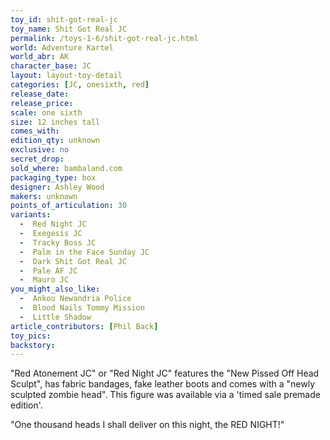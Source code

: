 ```yaml
---
toy_id: shit-got-real-jc
toy_name: Shit Got Real JC
permalink: /toys-1-6/shit-got-real-jc.html
world: Adventure Kartel
world_abr: AK
character_base: JC
layout: layout-toy-detail
categories: [JC, onesixth, red]
release_date: 
release_price: 
scale: one sixth
size: 12 inches tall
comes_with: 
edition_qty: unknown
exclusive: no
secret_drop:
sold_where: bambaland.com
packaging_type: box
designer: Ashley Wood
makers: unknown
points_of_articulation: 30
variants: 
  -  Red Night JC
  -  Exegesis JC
  -  Tracky Boss JC
  -  Palm in the Face Sunday JC
  -  Dark Shit Got Real JC
  -  Pale AF JC
  -  Mauro JC
you_might_also_like:
  -  Ankou Newandria Police
  -  Blood Nails Tommy Mission
  -  Little Shadow   
article_contributors: [Phil Back]
toy_pics:
backstory:
---
```

"Red Atonement JC" or "Red Night JC" features the "New Pissed Off Head Sculpt", has fabric bandages, fake leather boots and comes with a "newly sculpted zombie head". This figure was available via a 'timed sale premade edition'.

"One thousand heads I shall deliver on this night, the RED NIGHT!"